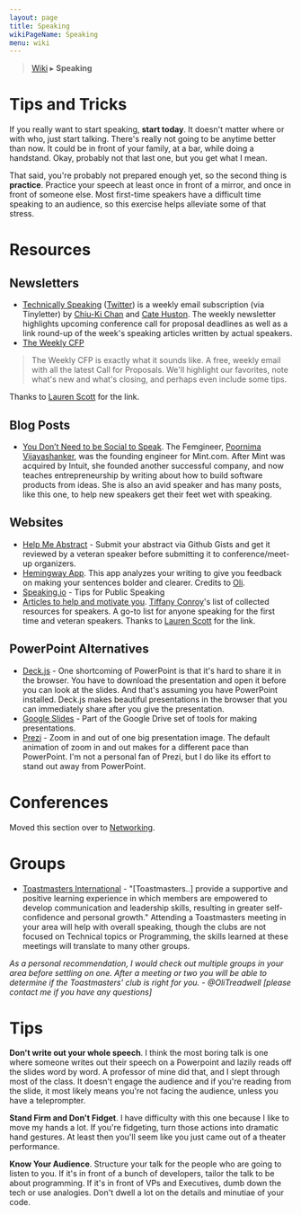 ```yaml
---
layout: page
title: Speaking
wikiPageName: Speaking
menu: wiki
---
```


> [Wiki](Home) ▸ **Speaking**

# Tips and Tricks

If you really want to start speaking, **start today**. It doesn't matter where or with who, just start talking. There's really not going to be anytime better than now. It could be in front of your family, at a bar, while doing a handstand. Okay, probably not that last one, but you get what I mean.

That said, you're probably not prepared enough yet, so the second thing is **practice**. Practice your speech at least once in front of a mirror, and once in front of someone else. Most first-time speakers have a difficult time speaking to an audience, so this exercise helps alleviate some of that stress.

# Resources

## Newsletters
* [Technically Speaking](http://tinyletter.com/techspeak) ([Twitter](https://twitter.com/techspeakdigest)) is a weekly email subscription (via Tinyletter) by [Chiu-Ki Chan](https://twitter.com/chiuki) and [Cate Huston](https://twitter.com/catehstn). The weekly newsletter highlights upcoming conference call for proposal deadlines as well as a link round-up of the week's speaking articles written by actual speakers.
* [The Weekly CFP](http://theweeklycfp.com/)

> The Weekly CFP is exactly what it sounds like. A free, weekly email with all the latest Call for Proposals. We'll highlight our favorites, note what's new and what's closing, and perhaps even include some tips.

Thanks to [Lauren Scott](https://twitter.com/devdame) for the link.

## Blog Posts
* [You Don’t Need to be Social to Speak](http://femgineer.com/2015/03/you-dont-need-to-be-social-to-speak/). The Femgineer, [Poornima Vijayashanker](https://twitter.com/poornima), was the founding engineer for Mint.com. After Mint was acquired by Intuit, she founded another successful company, and now teaches entrepreneurship by writing about how to build software products from ideas. She is also an avid speaker and has many posts, like this one, to help new speakers get their feet wet with speaking.

## Websites
* [Help Me Abstract](http://helpmeabstract.com/) - Submit your abstract via Github Gists and get it reviewed by a veteran speaker before submitting it to conference/meet-up organizers.
* [Hemingway App](http://www.hemingwayapp.com/). This app analyzes your writing to give you feedback on making your sentences bolder and clearer. Credits to [Oli](https://twitter.com/olitreadwell).
* [Speaking.io](http://speaking.io/) - Tips for Public Speaking
* [Articles to help and motivate you](http://weareallaweso.me/). [Tiffany Conroy](https://twitter.com/theophani)'s list of collected resources for speakers. A go-to list for anyone speaking for the first time and veteran speakers. Thanks to [Lauren Scott](https://twitter.com/devdame) for the link.

## PowerPoint Alternatives
* [Deck.js](https://github.com/imakewebthings/deck.js) - One shortcoming of PowerPoint is that it's hard to share it in the browser. You have to download the presentation and open it before you can look at the slides. And that's assuming you have PowerPoint installed. Deck.js makes beautiful presentations in the browser that you can immediately share after you give the presentation.
* [Google Slides](https://www.google.com/slides/) - Part of the Google Drive set of tools for making presentations. 
* [Prezi](https://prezi.com/) - Zoom in and out of one big presentation image. The default animation of zoom in and out makes for a different pace than PowerPoint. I'm not a personal fan of Prezi, but I do like its effort to stand out away from PowerPoint.

# Conferences

Moved this section over to [Networking](Networking#conferences).

# Groups

* [Toastmasters International](https://www.toastmasters.org/Find-a-Club) - "[Toastmasters..] provide a supportive and positive learning experience in which members are empowered to develop communication and leadership skills, resulting in greater self-confidence and personal growth." Attending a Toastmasters meeting in your area will help with overall speaking, though the clubs are not focused on Technical topics or Programming, the skills learned at these meetings will translate to many other groups. 

_As a personal recommendation, I would check out multiple groups in your area before settling on one. After a meeting or two you will be able to determine if the Toastmasters' club is right for you. - @OliTreadwell [please contact me if you have any questions]_

# Tips

**Don't write out your whole speech**. I think the most boring talk is one where someone writes out their speech on a Powerpoint and lazily reads off the slides word by word. A professor of mine did that, and I slept through most of the class. It doesn't engage the audience and if you're reading from the slide, it most likely means you're not facing the audience, unless you have a teleprompter.

**Stand Firm and Don't Fidget**. I have difficulty with this one because I like to move my hands a lot. If you're fidgeting, turn those actions into dramatic hand gestures. At least then you'll seem like you just came out of a theater performance.

**Know Your Audience**. Structure your talk for the people who are going to listen to you. If it's in front of a bunch of developers, tailor the talk to be about programming. If it's in front of VPs and Executives, dumb down the tech or use analogies. Don't dwell a lot on the details and minutiae of your code.
